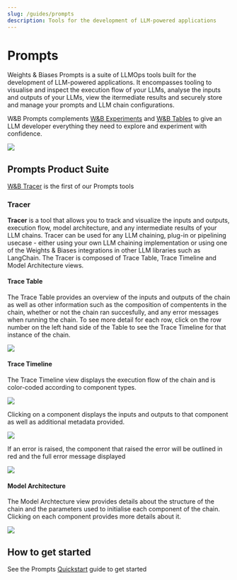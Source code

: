 ```yaml
---
slug: /guides/prompts
description: Tools for the development of LLM-powered applications
---
```

# Prompts

Weights & Biases Prompts is a suite of LLMOps tools built for the development of LLM-powered applications. It encompasses tooling to visualise and inspect the execution flow of your LLMs, analyse the inputs and outputs of your LLMs, view the itermediate results and securely store and manage your prompts and LLM chain configurations. 

W&B Prompts complements [W&B Experiments](../track/intro.md) and [W&B Tables](../data-vis/intro.md) to give an LLM developer everything they need to explore and experiment with confidence.

![](/images/prompts/trace_timeline.png)

## Prompts Product Suite

[W&B Tracer](#Trace) is the first of our Prompts tools

### Tracer
**Tracer** is a tool that allows you to track and visualize the inputs and outputs, execution flow, model architecture, and any intermediate results of your LLM chains. Tracer can be used for any LLM chaining, plug-in or pipelining usecase - either using your own LLM chaining implementation or using one of the Weights & Biases integrations in other LLM libraries such as LangChain. The Tracer is composed of Trace Table, Trace Timeline and Model Architecture views.

#### Trace Table
The Trace Table provides an overview of the inputs and outputs of the chain as well as other information such as the composition of compentents in the chain, whether or not the chain ran succesfully, and any error messages when running the chain. To see more detail for each row, click on the row number on the left hand side of the Table to see the Trace Timeline for that instance of the chain.

![](/images/prompts/trace_table.png)

#### Trace Timeline

The Trace Timeline view displays the execution flow of the chain and is color-coded according to component types. 

![](/images/prompts/trace_timeline.png)

Clicking on a component displays the inputs and outputs to that component as well as additional metadata provided. 

![](/images/prompts/trace_timeline_detailed.png)

If an error is raised, the component that raised the error will be outlined in red and the full error message displayed

![](/images/prompts/trace_timeline_error.png)

#### Model Architecture

The Model Archtecture view provides details about the structure of the chain and the parameters used to initialise each component of the chain. Clicking on each component provides more details about it.

![](/images/prompts/model_architecture.png)

## How to get started

See the Prompts [Quickstart](./quickstart.md) guide to get started
